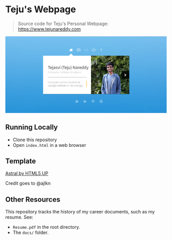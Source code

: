 # Teju's Webpage

> Source code for Teju's Personal Webpage: https://www.tejunareddy.com

![Website Homepage Screenshot](.github/img/homepage.png "Website Homepage Screenshot")

## Running Locally

- Clone this repository
- Open `index.html` in a web browser

## Template

[Astral by HTML5 UP](https://html5up.net/astral)

Credit goes to @ajlkn

## Other Resources

This repository tracks the history of my career documents, such as my resume. See:

- `Resume.pdf` in the root directory.
- The `docs/` folder. 

